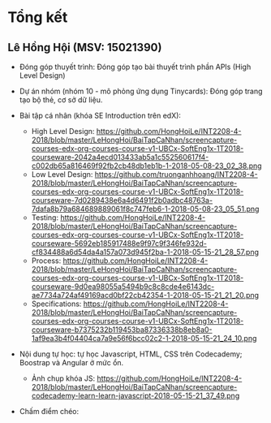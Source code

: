 # Tổng kết
## Lê Hồng Hội (MSV: 15021390)

* Đóng góp thuyết trình: Đóng góp tạo bài thuyết trình phần APIs (High Level Design)

* Dự án nhóm (nhóm 10 - mô phỏng ứng dụng Tinycards): Đóng góp trang tạo bộ thẻ, cơ sở dữ liệu.

* Bài tập cá nhân (khóa SE Introduction trên edX):
	- High Level Design: https://github.com/HongHoiLe/INT2208-4-2018/blob/master/LeHongHoi/BaiTapCaNhan/screencapture-courses-edx-org-courses-course-v1-UBCx-SoftEng1x-1T2018-courseware-2042a4ecd013433ab5a1c552560617f4-c002db65a816469f92fb2cb48db1eb1b-1-2018-05-08-23_02_38.png
	- Low Level Design: https://github.com/truonganhhoang/INT2208-4-2018/blob/master/LeHongHoi/BaiTapCaNhan/screencapture-courses-edx-org-courses-course-v1-UBCx-SoftEng1x-1T2018-courseware-7d0289438e6a4d6491f2b0adbc48763a-7dafa8b79a684689889061f8c747feb6-1-2018-05-08-23_05_51.png
	- Testing: https://github.com/HongHoiLe/INT2208-4-2018/blob/master/LeHongHoi/BaiTapCaNhan/screencapture-courses-edx-org-courses-course-v1-UBCx-SoftEng1x-1T2018-courseware-5692eb185917488e9f97c9f346fe932d-cf834488a6d54da4a157a073d945f2ba-1-2018-05-15-21_28_57.png
	- Process: https://github.com/HongHoiLe/INT2208-4-2018/blob/master/LeHongHoi/BaiTapCaNhan/screencapture-courses-edx-org-courses-course-v1-UBCx-SoftEng1x-1T2018-courseware-9d0ea98055a5494b9c8c8cde4e6143dc-ae7734a724af49169acd0bf22cb42354-1-2018-05-15-21_21_20.png
	- Specifications: https://github.com/HongHoiLe/INT2208-4-2018/blob/master/LeHongHoi/BaiTapCaNhan/screencapture-courses-edx-org-courses-course-v1-UBCx-SoftEng1x-1T2018-courseware-b7375232b119453ba87336338b8eb8a0-1af9ea3b4f04404ca7a9e56f6bcc02c2-1-2018-05-15-21_24_10.png
	
* Nội dung tự học: tự học Javascript, HTML, CSS trên Codecademy; Boostrap và Angular ở mức ổn.
	- Ảnh chụp khóa JS: https://github.com/HongHoiLe/INT2208-4-2018/blob/master/LeHongHoi/BaiTapCaNhan/screencapture-codecademy-learn-learn-javascript-2018-05-15-21_37_49.png
	
* Chấm điểm chéo:
	

